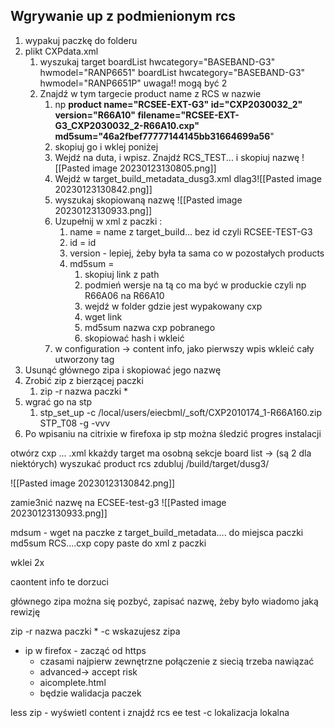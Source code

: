 ## Wgrywanie up z podmienionym rcs
1. wypakuj paczkę do folderu
2. plikt CXPdata.xml
	1. wyszukaj target
	   boardList hwcategory="BASEBAND-G3" hwmodel="RANP6651"
	    boardList hwcategory="BASEBAND-G3" hwmodel="RANP6651P"
	    uwaga!! mogą być 2
	2. Znajdź w tym targecie product name z RCS w nazwie
	    1. np **product name="RCSEE-EXT-G3" id="CXP2030032_2" version="R66A10" filename="RCSEE-EXT-G3_CXP2030032_2-R66A10.cxp" md5sum="46a2fbef77777144145bb31664699a56**"
	    2. skopiuj go i wklej poniżej
	    3. Wejdź na duta, i wpisz. Znajdź RCS_TEST... i skopiuj nazwę
	   ![[Pasted image 20230123130805.png]]
	    4. Wejdź w target_build_metadata_dusg3.xml dlag3![[Pasted image 20230123130842.png]]
	    5. wyszukaj skopiowaną nazwę
	       ![[Pasted image 20230123130933.png]]
	    6. Uzupełnij w xml z paczki :
		    1. name = name z target_build... bez id czyli RCSEE-TEST-G3
		    2. id = id
		    3. version - lepiej, żeby była ta sama co w pozostałych products
		    4. md5sum =
			    1. skopiuj link z path
			    2. podmień wersje na tą co ma być w produckie czyli np R66A06 na R66A10
			    3. wejdź w folder gdzie jest wypakowany cxp
			    4. wget link
			    5. md5sum nazwa cxp pobranego
			    6. skopiować hash i wkleić
		7. w configuration -> content info, jako pierwszy wpis wkleić cały utworzony tag
3.  Usunąć głównego zipa i skopiować jego nazwę
4. Zrobić zip z bierzącej paczki 
	1. zip -r nazwa paczki *
5. wgrać go na stp
	1. stp_set_up -c /local/users/eiecbml/_soft/CXP2010174_1-R66A160.zip STP_T08 -g -vvv
6. Po wpisaniu na citrixie w firefoxa ip stp można śledzić progres instalacji
	   

otwórz cxp ... .xml
kkażdy target ma osobną sekcje board list -> (są 2 dla niektórych)
wyszukać product rcs
zdubluj
/build/target/dusg3/



![[Pasted image 20230123130842.png]]

zamie3nić nazwę na ECSEE-test-g3
![[Pasted image 20230123130933.png]]


mdsum - 
wget na paczke z target_build_metadata.... do miejsca paczki
md5sum RCS....cxp
copy paste do xml z paczki

wklei 2x


caontent info te dorzuci

głównego zipa można się pozbyć, zapisać nazwę, żeby było wiadomo jaką rewizję

zip -r nazwa paczki *
-c wskazujesz zipa
- ip w firefox - zacząć od https
	- czasami najpierw zewnętrzne połączenie z siecią trzeba nawiązać
	- advanced-> accept risk
	- aicomplete.html
	- będzie walidacja paczek


less zip - wyświetl  content i znajdź rcs ee test
-c lokalizacja lokalna

